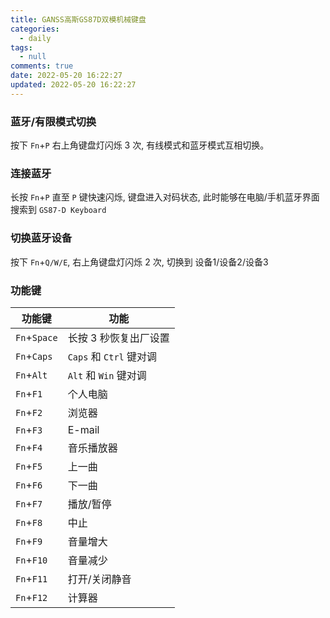 ```yaml
---
title: GANSS高斯GS87D双模机械键盘
categories:
  - daily
tags:
  - null
comments: true
date: 2022-05-20 16:22:27
updated: 2022-05-20 16:22:27
---
```


### 蓝牙/有限模式切换

按下 `Fn`+`P` 右上角键盘灯闪烁 3 次, 有线模式和蓝牙模式互相切换。

### 连接蓝牙

长按 `Fn`+`P` 直至 `P` 键快速闪烁, 键盘进入对码状态, 此时能够在电脑/手机蓝牙界面搜索到 `GS87-D Keyboard`

### 切换蓝牙设备

按下 `Fn`+`Q/W/E`, 右上角键盘灯闪烁 2 次, 切换到 设备1/设备2/设备3

### 功能键

| 功能键       | 功能                    |
| ------------ | ----------------------- |
| `Fn`+`Space` | 长按 3 秒恢复出厂设置   |
| `Fn`+`Caps`  | `Caps` 和 `Ctrl` 键对调 |
| `Fn`+`Alt`   | `Alt` 和 `Win` 键对调   |
| `Fn`+`F1`    | 个人电脑                |
| `Fn`+`F2`    | 浏览器                  |
| `Fn`+`F3`    | E-mail                  |
| `Fn`+`F4`    | 音乐播放器              |
| `Fn`+`F5`    | 上一曲                  |
| `Fn`+`F6`    | 下一曲                  |
| `Fn`+`F7`    | 播放/暂停               |
| `Fn`+`F8`    | 中止                    |
| `Fn`+`F9`    | 音量增大                |
| `Fn`+`F10`   | 音量减少                |
| `Fn`+`F11`   | 打开/关闭静音           |
| `Fn`+`F12`   | 计算器                  |

